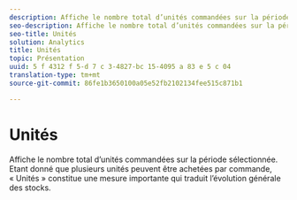 ```yaml
---
description: Affiche le nombre total d’unités commandées sur la période sélectionnée. Étant donné que plusieurs unités peuvent être achetées par commande, « Unités » constitue une mesure importante qui traduit l’évolution générale des stocks.
seo-description: Affiche le nombre total d’unités commandées sur la période sélectionnée. Étant donné que plusieurs unités peuvent être achetées par commande, « Unités » constitue une mesure importante qui traduit l’évolution générale des stocks.
seo-title: Unités
solution: Analytics
title: Unités
topic: Présentation
uuid: 5 f 4312 f 5-d 7 c 3-4827-bc 15-4095 a 83 e 5 c 04
translation-type: tm+mt
source-git-commit: 86fe1b3650100a05e52fb2102134fee515c871b1

---
```



# Unités

Affiche le nombre total d’unités commandées sur la période sélectionnée. Etant donné que plusieurs unités peuvent être achetées par commande, « Unités » constitue une mesure importante qui traduit l’évolution générale des stocks.

